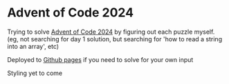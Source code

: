 # Advent of Code 2024

Trying to solve [Advent of Code 2024](https://adventofcode.com/2024) by figuring out each puzzle myself. (eg, not searching for day 1 solution, but searching for 'how to read a string into an array', etc)

Deployed to [Github pages](https://lana-l.github.io/aoc2024/) if you need to solve for your own input

Styling yet to come
